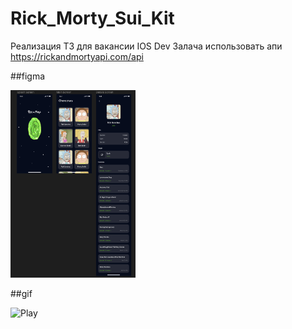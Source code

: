 # Rick_Morty_Sui_Kit
Реализация ТЗ для вакансии IOS Dev
Залача 
использовать апи https://rickandmortyapi.com/api

##figma

<img src="https://github.com/MAKSIM89PW/Rick_Morty_Sui_Kit/blob/main/Figma.png" width="200" height="300">
  
##gif 

![Play](https://github.com/MAKSIM89PW/Rick_Morty_Sui_Kit/blob/main/Rick_Morty_Sui_Kit.gif)


